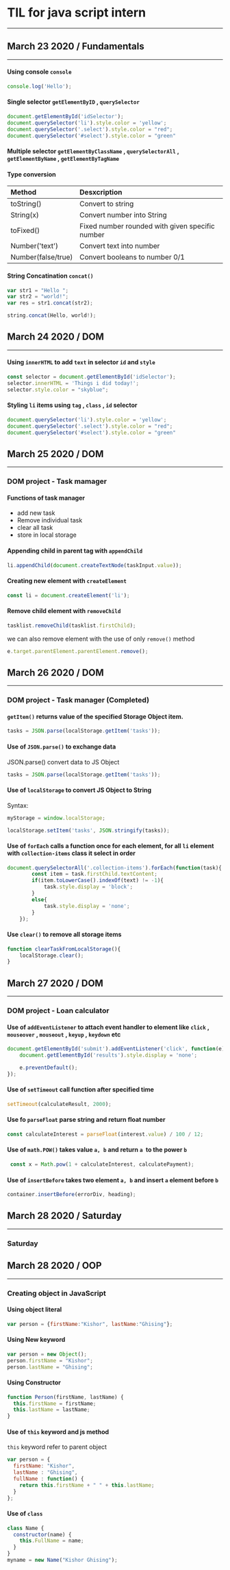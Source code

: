 # TIL for java script intern
***
## March 23  2020 / Fundamentals
---
#### Using console `console`

```javascript
console.log('Hello'); 
```
#### Single selector `getElementByID` , `querySelector`

```javascript
document.getElementById('idSelector');
document.querySelector('li').style.color = 'yellow';
document.querySelector('.select').style.color = "red";
document.querySelector('#select').style.color = "green"

```
#### Multiple selector `getElementByClassName` , `querySelectorAll` , `getElementByName` , `getElementByTagName`

#### Type conversion

| Method        | Desxcription           |
| :------------- |:-------------| 
|   toString()     | Convert to string | 
| String(x)      | Convert number into String      |
| toFixed() | Fixed number rounded with given specific number |
| Number('text') | Convert text into number |
| Number(false/true) | Convert booleans to number 0/1 |

#### String Concatination `concat()`
```javascript
var str1 = "Hello ";
var str2 = "world!";
var res = str1.concat(str2);

string.concat(Hello, world!);
```
## March 24 2020 / DOM
---
#### Using `innerHTML` to add `text` in selector `id` and `style`
```javascript
const selector = document.getElementById('idSelector');
selector.innerHTML = 'Things i did today!';
selector.style.color = "skyblue";
```
#### Styling `li` items using `tag` , `class` , `id` selector
```javascript
document.querySelector('li').style.color = 'yellow';
document.querySelector('.select').style.color = "red";
document.querySelector('#select').style.color = "green"
```
## March 25 2020 / DOM
---
### DOM project - Task mamager
#### Functions of task manager
* add new task
* Remove individual task
* clear all task
* store in local storage

#### Appending child in parent tag with `appendChild`
```javascript
li.appendChild(document.createTextNode(taskInput.value));
```
#### Creating new element with `createElement`
```javascript
const li = document.createElement('li');
```
#### Remove child element with `removeChild`
```javascript
tasklist.removeChild(tasklist.firstChild);
```
we can also remove element with the use of only `remove()` method
```javascript
e.target.parentElement.parentElement.remove();
```
## March 26 2020 / DOM
---
### DOM project - Task manager (Completed)
#### `getItem()` returns value of the specified Storage Object item.
```javascript
tasks = JSON.parse(localStorage.getItem('tasks'));
```
#### Use of `JSON.parse()` to exchange data
JSON.parse() convert data to JS Object
```javascript
tasks = JSON.parse(localStorage.getItem('tasks'));
```

#### Use of `localStorage` to convert JS Object to String
Syntax: 
```javascript
myStorage = window.localStorage;

localStorage.setItem('tasks', JSON.stringify(tasks));
```
#### Use of `forEach` calls a function once for each element, for all `li` element with `collection-items` class it select in order
```javascript
document.querySelectorAll('.collection-items').forEach(function(task){
        const item = task.firstChild.textContent;
        if(item.toLowerCase().indexOf(text) != -1){
            task.style.display = 'block';
        }
        else{
            task.style.display = 'none';
        }
    });
```
#### Use `clear()` to remove all storage items
```javascript
function clearTaskFromLocalStorage(){
    localStorage.clear();
}
```
## March 27 2020 / DOM
---
### DOM project - Loan calculator
#### Use of `addEventListener` to attach event handler to element like `click` , `mouseover` , `mouseout` , `keyup` , `keydown` etc
```javascript
document.getElementById('submit').addEventListener('click', function(e){
    document.getElementById('results').style.display = 'none';

    e.preventDefault();
});
```
#### Use of `setTimeout` call function after specified time
```javascript
setTimeout(calculateResult, 2000);
```
#### Use fo `parseFloat` parse string and return float number
```javascript
const calculateInterest = parseFloat(interest.value) / 100 / 12;
```
#### Use of `math.POW()` takes value `a, b` and return `a `to the power `b`
```javascript
 const x = Math.pow(1 + calculateInterest, calculatePayment);
```
#### Use of `insertBefore` takes two element `a, b` and insert `a` element before `b`
```javascript
container.insertBefore(errorDiv, heading);
```
## March 28 2020 / Saturday
---
### Saturday
## March 28 2020 / OOP
---
### Creating object in JavaScript
#### Using object literal
```javascript
var person = {firstName:"Kishor", lastName:"Ghising"};
```
#### Using New keyword
```javascript
var person = new Object();
person.firstName = "Kishor";
person.lastName = "Ghising";
```
#### Using Constructor
```javascript
function Person(firstName, lastName) {
  this.firstName = firstName;
  this.lastName = lastName;
}
```
#### Use of `this` keyword and js method
`this` keyword refer to parent object

```javascript
var person = {
  firstName: "Kishor",
  lastName : "Ghising",
  fullName : function() {
    return this.firstName + " " + this.lastName;
  }
};
```
#### Use of `class`
```javascript
class Name {
  constructor(name) {
    this.FullName = name;
  }
}
myname = new Name("Kishor Ghising");
```